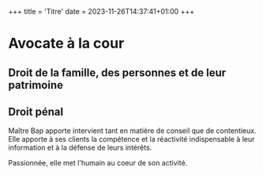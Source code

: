 +++
title = 'Titre'
date = 2023-11-26T14:37:41+01:00
+++

# Avocate à la cour
## Droit de la famille, des personnes et de leur patrimoine
## Droit pénal
Maître Bap apporte intervient tant en matière de conseil que de contentieux. Elle apporte à ses clients la compétence et la réactivité indispensable à leur information et à la défense de leurs intérêts. 

Passionnée, elle met l'humain au coeur de son activité.


